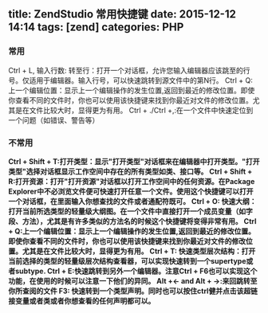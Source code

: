 title: ZendStudio 常用快捷键
date: 2015-12-12 14:14
tags: [zend]
categories: PHP 
---

### 常用
Ctrl + L, 输入行数: 转至行：打开一个对话框，允许您输入编辑器应该跳至的行号。仅适用于编辑器。输入行号，可以快速跳转到源文件中的第N行。
Ctrl + Q:上一个编辑位置：显示上一个编辑操作的发生位置,返回到最近的修改位置。即使你查看不同的文件时，你也可以使用该快捷键来找到你最近对文件的修改位置。尤其是在文件比较大时，显得更为有用。
Ctrl + ./Ctrl +,:在一个文件中快速定位到一个问题（如错误、警告等）

### 不常用

**Ctrl + Shift + T:打开类型：显示"打开类型"对话框来在编辑器中打开类型。"打开类型"选择对话框显示工作空间中存在的所有类型如类、接口等。
Ctrl + Shift + R:打开资源：打开"打开资源"对话框以打开工作空间中的任何资源。在Package Explorer中不必浏览文件便可快速打开任意一个文件。使用这个快捷键可以打开一个对话框，在里面输入你想查找的文件或者通配符既可。
Ctrl + O: 快速大纲：打开当前所选类型的轻量级大纲图。在一个文件中直接打开一个成员变量（如字段、方法），尤其是有许多类似的方法名的时候这个快捷键将变得非常有用。
Ctrl + Q:上一个编辑位置：显示上一个编辑操作的发生位置,返回到最近的修改位置。即使你查看不同的文件时，你也可以使用该快捷键来找到你最近对文件的修改位置。尤其是在文件比较大时，显得更为有用。
Ctrl + T: 快速类型层次结构：打开当前选择的类型的轻量级层次结构查看器，可以实现快速转到一个supertype或者subtype.
Ctrl + E:快速跳转到另外一个编辑器。注意Ctrl + F6也可以实现这个功能，在使用的时候可以注意一下他们的异同。
Alt +← and Alt + →:来回跳转至你所查阅的文件
F3: 快速转到一个类型声明。同时也可以按住ctrl健并点击该超链接变量或者类或者你想查看的任何声明都可以。**


